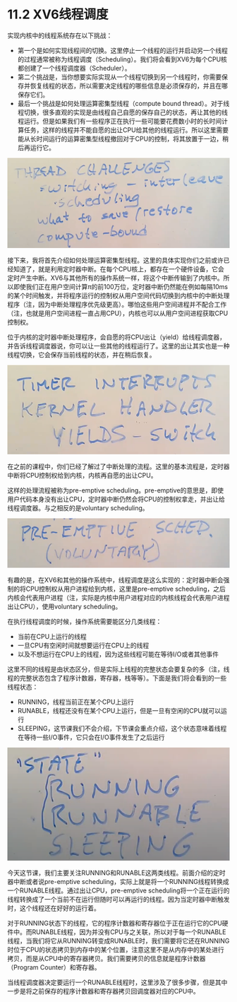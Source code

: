 # 11.2 XV6线程调度

实现内核中的线程系统存在以下挑战：

* 第一个是如何实现线程间的切换。这里停止一个线程的运行并启动另一个线程的过程通常被称为线程调度（Scheduling）。我们将会看到XV6为每个CPU核都创建了一个线程调度器（Scheduler）。
* 第二个挑战是，当你想要实际实现从一个线程切换到另一个线程时，你需要保存并恢复线程的状态，所以需要决定线程的哪些信息是必须保存的，并且在哪保存它们。
* 最后一个挑战是如何处理运算密集型线程（compute bound thread）。对于线程切换，很多直观的实现是由线程自己自愿的保存自己的状态，再让其他的线程运行。但是如果我们有一些程序正在执行一些可能要花费数小时的长时间计算任务，这样的线程并不能自愿的出让CPU给其他的线程运行。所以这里需要能从长时间运行的运算密集型线程撤回对于CPU的控制，将其放置于一边，稍后再运行它。

![](../.gitbook/assets/image%20%28471%29.png)

接下来，我将首先介绍如何处理运算密集型线程。这里的具体实现你们之前或许已经知道了，就是利用定时器中断。在每个CPU核上，都存在一个硬件设备，它会定时产生中断。XV6与其他所有的操作系统一样，将这个中断传输到了内核中。所以即使我们正在用户空间计算π的前100万位，定时器中断仍然能在例如每隔10ms的某个时间触发，并将程序运行的控制权从用户空间代码切换到内核中的中断处理程序（注，因为中断处理程序优先级更高）。哪怕这些用户空间进程并不配合工作（注，也就是用户空间进程一直占用CPU），内核也可以从用户空间进程获取CPU控制权。

位于内核的定时器中断处理程序，会自愿的将CPU出让（yield）给线程调度器，并告诉线程调度器说，你可以让一些其他的线程运行了。这里的出让其实也是一种线程切换，它会保存当前线程的状态，并在稍后恢复。

![](../.gitbook/assets/image%20%28488%29.png)

在之前的课程中，你们已经了解过了中断处理的流程。这里的基本流程是，定时器中断将CPU控制权给到内核，内核再自愿的出让CPU。

这样的处理流程被称为pre-emptive scheduling。pre-emptive的意思是，即使用户代码本身没有出让CPU，定时器中断仍然会将CPU的控制权拿走，并出让给线程调度器。与之相反的是voluntary scheduling。

![](../.gitbook/assets/image%20%28476%29.png)

有趣的是，在XV6和其他的操作系统中，线程调度是这么实现的：定时器中断会强制的将CPU控制权从用户进程给到内核，这里是pre-emptive scheduling，之后内核会代表用户进程（注，实际是内核中用户进程对应的内核线程会代表用户进程出让CPU），使用voluntary scheduling。

在执行线程调度的时候，操作系统需要能区分几类线程：

* 当前在CPU上运行的线程
* 一旦CPU有空闲时间就想要运行在CPU上的线程
* 以及不想运行在CPU上的线程，因为这些线程可能在等待I/O或者其他事件

这里不同的线程是由状态区分，但是实际上线程的完整状态会要复杂的多（注，线程的完整状态包含了程序计数器，寄存器，栈等等）。下面是我们将会看到的一些线程状态：

* RUNNING，线程当前正在某个CPU上运行
* RUNABLE，线程还没有在某个CPU上运行，但是一旦有空闲的CPU就可以运行
* SLEEPING，这节课我们不会介绍，下节课会重点介绍，这个状态意味着线程在等待一些I/O事件，它只会在I/O事件发生了之后运行

![](../.gitbook/assets/image%20%28477%29.png)

今天这节课，我们主要关注RUNNING和RUNABLE这两类线程。前面介绍的定时器中断或者说pre-emptive scheduling，实际上就是将一个RUNNING线程转换成一个RUNABLE线程。通过出让CPU，pre-emptive scheduling将一个正在运行的线程转换成了一个当前不在运行但随时可以再运行的线程。因为当定时器中断触发时，这个线程还在好好的运行着。

对于RUNNING状态下的线程，它的程序计数器和寄存器位于正在运行它的CPU硬件中。而RUNABLE线程，因为并没有CPU与之关联，所以对于每一个RUNABLE线程，当我们将它从RUNNING转变成RUNABLE时，我们需要将它还在RUNNING时位于CPU的状态拷贝到内存中的某个位置，注意这里不是从内存中的某处进行拷贝，而是从CPU中的寄存器拷贝。我们需要拷贝的信息就是程序计数器（Program Counter）和寄存器。

当线程调度器决定要运行一个RUNABLE线程时，这里涉及了很多步骤，但是其中一步是将之前保存的程序计数器和寄存器拷贝回调度器对应的CPU中。

